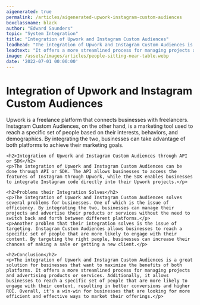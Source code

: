 ```yaml
---
aigenerated: true
permalink: /articles/aigenerated-upwork-instagram-custom-audiences
boxclassname: black
author: "Edward Saunders"
topic: "System Integration"
title: "Integration of Upwork and Instagram Custom Audiences"
leadhead: "The integration of Upwork and Instagram Custom Audiences is a great solution for businesses that want to maximize the benefits of both platforms"
leadtext: "It offers a more streamlined process for managing projects and advertising products or services. Additionally, it allows businesses to reach a specific set of people that are more likely to engage with their content, resulting in better conversions and higher ROI. Overall, it's a win-win for businesses that are looking for more efficient and effective ways to market their offerings."
image: /assets/images/articles/people-sitting-near-table.webp
date: '2022-07-01 00:00:00'
---
```

<div class="arttext">	<h1>Integration of Upwork and Instagram Custom Audiences</h1>
	<p>Upwork is a freelance platform that connects businesses with freelancers. Instagram Custom Audiences, on the other hand, is a marketing tool used to reach a specific set of people based on their interests, behaviors, and demographics. By integrating the two, businesses can take advantage of both platforms to achieve their marketing goals.</p>

	<h2>Integration of Upwork and Instagram Custom Audiences through API or SDK</h2>
	<p>The integration of Upwork and Instagram Custom Audiences can be done through API or SDK. The API allows businesses to access the features of Instagram through Upwork, while the SDK enables businesses to integrate Instagram code directly into their Upwork projects.</p>

	<h2>Problems their Integration Solves</h2>
	<p>The integration of Upwork and Instagram Custom Audiences solves several problems for businesses. One of which is the issue of efficiency. By integrating the two, businesses can manage their projects and advertise their products or services without the need to switch back and forth between different platforms.</p>
	<p>Another problem that their integration solves is the issue of targeting. Instagram Custom Audiences allows businesses to reach a specific set of people that are more likely to engage with their content. By targeting the right people, businesses can increase their chances of making a sale or getting a new client.</p>

	<h2>Conclusion</h2>
	<p>The integration of Upwork and Instagram Custom Audiences is a great solution for businesses that want to maximize the benefits of both platforms. It offers a more streamlined process for managing projects and advertising products or services. Additionally, it allows businesses to reach a specific set of people that are more likely to engage with their content, resulting in better conversions and higher ROI. Overall, it's a win-win for businesses that are looking for more efficient and effective ways to market their offerings.</p>
</div>